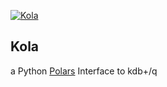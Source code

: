 [![Kola](https://github.com/jshinonome/kola/actions/workflows/release-python.yml/badge.svg)](https://github.com/jshinonome/kola/actions/workflows/release-python.yml)

## Kola

a Python [Polars](https://pola-rs.github.io/polars/) Interface to kdb+/q
